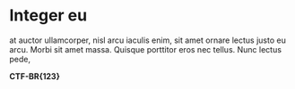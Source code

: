 # Integer eu

at auctor ullamcorper, nisl arcu iaculis enim, sit amet ornare lectus justo eu arcu. Morbi sit amet massa. Quisque porttitor eros nec tellus. Nunc lectus pede,

**CTF-BR{123}**
